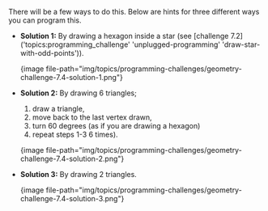 There will be a few ways to do this. Below are hints for three different ways you can program this.

-   **Solution 1:**
    By drawing a hexagon inside a star (see [challenge 7.2]('topics:programming_challenge' 'unplugged-programming' 'draw-star-with-odd-points')).

    {image file-path="img/topics/programming-challenges/geometry-challenge-7.4-solution-1.png"}

-   **Solution 2:** By drawing 6 triangles;

    1.  draw a triangle,
    2.  move back to the last vertex drawn,
    3.  turn 60 degrees (as if you are drawing a hexagon)
    4.  repeat steps 1-3 6 times).

    {image file-path="img/topics/programming-challenges/geometry-challenge-7.4-solution-2.png"}

-   **Solution 3:** By drawing 2 triangles.

    {image file-path="img/topics/programming-challenges/geometry-challenge-7.4-solution-3.png"}
